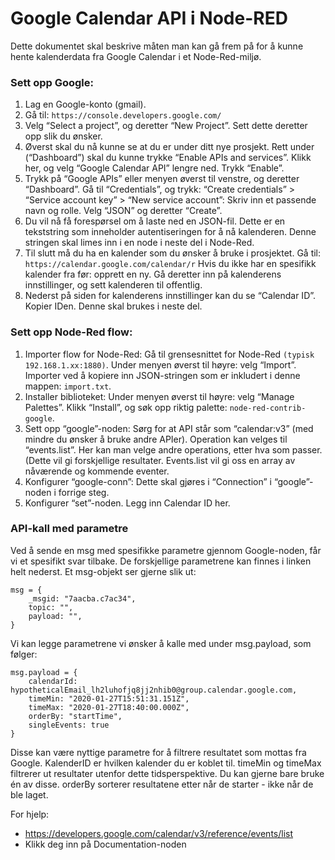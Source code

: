 # Google Calendar API i Node-RED

Dette dokumentet skal beskrive måten man kan gå frem på for å kunne hente kalenderdata fra Google Calendar i et Node-Red-miljø.

### Sett opp Google:
1.  Lag en Google-konto (gmail).
2.  Gå til: ```https://console.developers.google.com/```
3.  Velg “Select a project”, og deretter “New Project”. Sett dette deretter opp slik du ønsker.
4.  Øverst skal du nå kunne se at du er under ditt nye prosjekt. Rett under (“Dashboard”) skal du kunne trykke “Enable APIs and services”. Klikk her, og velg “Google Calendar API” lengre ned. Trykk “Enable”.
5.  Trykk på “Google APIs” eller menyen øverst til venstre, og deretter “Dashboard”. 
    Gå til “Credentials”, og trykk: “Create credentials” > “Service account key” > “New service account”: Skriv inn et passende navn og rolle. Velg “JSON” og deretter “Create”. 
6.  Du vil nå få forespørsel om å laste ned en JSON-fil. Dette er en tekststring som inneholder autentiseringen for å nå kalenderen. Denne stringen skal limes inn i en node i neste del i Node-Red.
7.  Til slutt må du ha en kalender som du ønsker å bruke i prosjektet. Gå til: ```https://calendar.google.com/calendar/r```
    Hvis du ikke har en spesifikk kalender fra før: opprett en ny.
    Gå deretter inn på kalenderens innstillinger, og sett kalenderen til offentlig.
8.  Nederst på siden for kalenderens innstillinger kan du se “Calendar ID”. Kopier IDen. Denne skal brukes i neste del.


### Sett opp Node-Red flow:
1.  Importer flow for Node-Red:
    Gå til grensesnittet for Node-Red ```(typisk 192.168.1.xx:1880)```.
    Under menyen øverst til høyre: velg “Import”.
    Importer ved å kopiere inn JSON-stringen som er inkludert i denne mappen: ```import.txt```.
2.  Installer biblioteket:
    Under menyen øverst til høyre: velg “Manage Palettes”. 
    Klikk “Install”, og søk opp riktig palette: ```node-red-contrib-google```. 
3.  Sett opp “google”-noden:
    Sørg for at API står som “calendar:v3” (med mindre du ønsker å bruke andre APIer).
    Operation kan velges til “events.list”. Her kan man velge andre operations, etter hva som passer. (Dette vil gi forskjellige             resultater. Events.list vil gi oss en array av nåværende og kommende eventer.
4.  Konfigurer “google-conn”:
    Dette skal gjøres i “Connection” i “google”-noden i forrige steg.
5.  Konfigurer “set”-noden. Legg inn Calendar ID her.

### API-kall med parametre
Ved å sende en msg med spesifikke parametre gjennom Google-noden, får vi et spesifikt svar tilbake. De forskjellige parametrene kan finnes i linken helt nederst.
Et msg-objekt ser gjerne slik ut:
```
msg = {
    _msgid: "7aacba.c7ac34",
    topic: "",
    payload: "",
}
```
Vi kan legge parametrene vi ønsker å kalle med under msg.payload, som følger:
```
msg.payload = {
    calendarId: hypotheticalEmail_lh2luhofjq8jj2nhib0@group.calendar.google.com,
    timeMin: "2020-01-27T15:51:31.151Z",
    timeMax: "2020-01-27T18:40:00.000Z",
    orderBy: "startTime",
    singleEvents: true
}
```
Disse kan være nyttige parametre for å filtrere resultatet som mottas fra Google. KalenderID er hvilken kalender du er koblet til. timeMin og timeMax filtrerer ut resultater utenfor dette tidsperspektive. Du kan gjerne bare bruke én av disse. orderBy sorterer resultatene etter når de starter - ikke når de ble laget.

For hjelp: 
-   https://developers.google.com/calendar/v3/reference/events/list
-   Klikk deg inn på Documentation-noden
